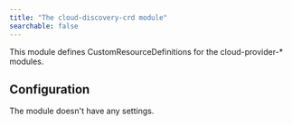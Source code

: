 ```yaml
---
title: "The cloud-discovery-crd module"
searchable: false
---
```


This module defines CustomResourceDefinitions for the cloud-provider-* modules.

Configuration
------------

The module doesn't have any settings.
